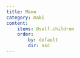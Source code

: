 ```yaml
---
title: Маки
category: maki
content:
    items: @self.children
    order:
        by: default
        dir: asc
---
```

